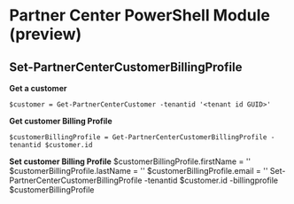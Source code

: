 # Partner Center PowerShell Module (preview) #

## Set-PartnerCenterCustomerBillingProfile ##

**Get a customer**

    $customer = Get-PartnerCenterCustomer -tenantid '<tenant id GUID>'

**Get customer Billing Profile**

    $customerBillingProfile = Get-PartnerCenterCustomerBillingProfile -tenantid $customer.id

**Set customer Billing Profile**
    $customerBillingProfile.firstName = '<first name>'
    $customerBillingProfile.lastName = '<last name>'
    $customerBillingProfile.email = '<email>'
    Set-PartnerCenterCustomerBillingProfile -tenantid $customer.id -billingprofile $customerBillingProfile
